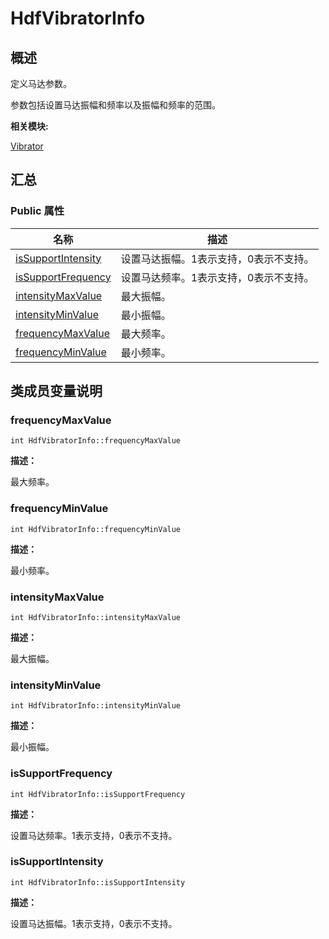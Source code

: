 # HdfVibratorInfo


## **概述**

定义马达参数。

参数包括设置马达振幅和频率以及振幅和频率的范围。

**相关模块:**

[Vibrator](vibrator.md)


## **汇总**


### Public 属性

  | 名称 | 描述 | 
| -------- | -------- |
| [isSupportIntensity](#issupportintensity) | 设置马达振幅。1表示支持，0表示不支持。 | 
| [isSupportFrequency](#issupportfrequency) | 设置马达频率。1表示支持，0表示不支持。 | 
| [intensityMaxValue](#intensitymaxvalue) | 最大振幅。 | 
| [intensityMinValue](#intensityminvalue) | 最小振幅。 | 
| [frequencyMaxValue](#frequencymaxvalue) | 最大频率。 | 
| [frequencyMinValue](#frequencyminvalue) | 最小频率。 | 


## **类成员变量说明**


### frequencyMaxValue

  
```
int HdfVibratorInfo::frequencyMaxValue
```

**描述：**

最大频率。


### frequencyMinValue

  
```
int HdfVibratorInfo::frequencyMinValue
```

**描述：**

最小频率。


### intensityMaxValue

  
```
int HdfVibratorInfo::intensityMaxValue
```

**描述：**

最大振幅。


### intensityMinValue

  
```
int HdfVibratorInfo::intensityMinValue
```

**描述：**

最小振幅。


### isSupportFrequency

  
```
int HdfVibratorInfo::isSupportFrequency
```

**描述：**

设置马达频率。1表示支持，0表示不支持。


### isSupportIntensity

  
```
int HdfVibratorInfo::isSupportIntensity
```

**描述：**

设置马达振幅。1表示支持，0表示不支持。

